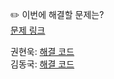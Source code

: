 ✏️ 이번에 해결할 문제는? <br>
[문제 링크](https://leetcode.com/problems/jewels-and-stones/description/)

권현욱: [해결 코드](https://github.com/woogie01/Algorithm-Hub/blob/main/LeetCode/Easy/0771-jewels-and-stones/0771-jewels-and-stones.java) <br>
김동국: [해결 코드]() <br>
